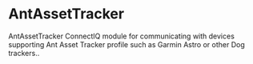 # AntAssetTracker
 AntAssetTracker ConnectIQ module for communicating with devices supporting  Ant Asset Tracker profile such as Garmin Astro or other Dog trackers..
